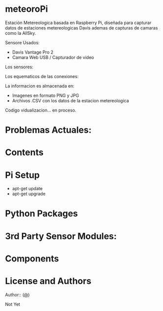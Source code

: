 # meteoroPi
Estación Metereologica basada en Raspberry Pi, diseñada para capturar datos de estaciones metereologicas Davis ademas de capturas de camaras como la AllSky.

Sensore Usados:
- Davis Vantage Pro 2
- Camara Web USB / Capturador de video

Los sensores:

Los equematicos de las conexiones:

La informacion es almacenada en:
- Imagenes en formato PNG y JPG
- Archivos .CSV con los datos de la estacion metereologica

Codigo vidualizacion... en proceso.

# Problemas Actuales:

# Contents

# Pi Setup
- apt-get update
- apt-get upgrade

# Python Packages


# 3rd Party Sensor Modules:


# Components



# License and Authors

Author::  ([@](https://))

Not Yet
